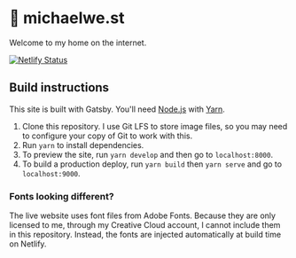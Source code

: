 # 🏡 michaelwe.st

Welcome to my home on the internet. 

[![Netlify Status](https://api.netlify.com/api/v1/badges/cb0e3314-e6c0-4a14-873d-eb18f6bc5b75/deploy-status)](https://app.netlify.com/sites/michaelwest-portfolio/deploys)

## Build instructions

This site is built with Gatsby. You'll need [Node.js](https://nodejs.org/download/) with [Yarn](https://classic.yarnpkg.com/en/).

1. Clone this repository. I use Git LFS to store image files, so you may need to configure your copy of Git to work with this.
2. Run `yarn` to install dependencies.
3. To preview the site, run `yarn develop` and then go to `localhost:8000`.
4. To build a production deploy, run `yarn build` then `yarn serve` and go to `localhost:9000`.

### Fonts looking different?

The live website uses font files from Adobe Fonts. Because they are only licensed to me, through my Creative Cloud account, I cannot include them in this repository. Instead, the fonts are injected automatically at build time on Netlify.